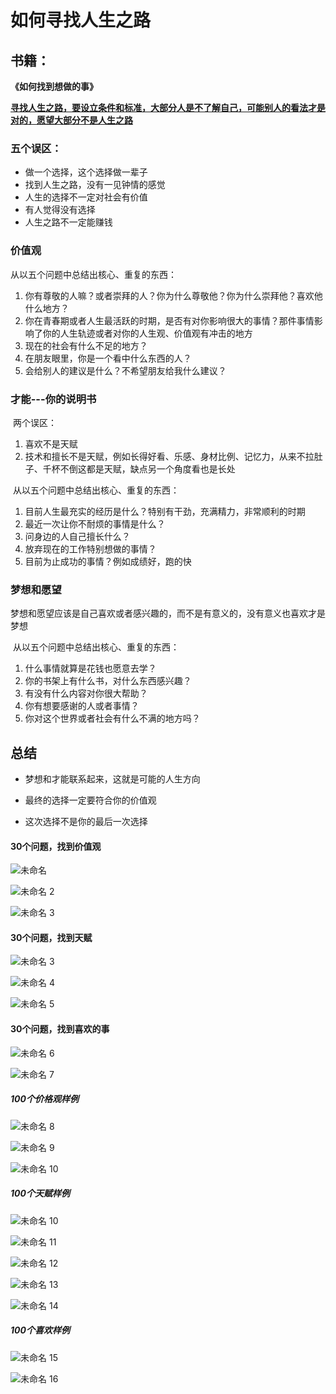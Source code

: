 

# 如何寻找人生之路

## 书籍：

**《如何找到想做的事》**

<u>**寻找人生之路，要设立条件和标准，大部分人是不了解自己，可能别人的看法才是对的，愿望大部分不是人生之路**</u>

### 五个误区：

- 做一个选择，这个选择做一辈子
- 找到人生之路，没有一见钟情的感觉
- 人生的选择不一定对社会有价值
- 有人觉得没有选择
- 人生之路不一定能赚钱

### 价值观 

从以五个问题中总结出核心、重复的东西：

1. 你有尊敬的人嘛？或者崇拜的人？你为什么尊敬他？你为什么崇拜他？喜欢他什么地方？
2. 你在青春期或者人生最活跃的时期，是否有对你影响很大的事情？那件事情影响了你的人生轨迹或者对你的人生观、价值观有冲击的地方
3. 现在的社会有什么不足的地方？
4. 在朋友眼里，你是一个看中什么东西的人？
5. 会给别人的建议是什么？不希望朋友给我什么建议？



### 才能---你的说明书

​	两个误区：

1. 喜欢不是天赋
2. 技术和擅长不是天赋，例如长得好看、乐感、身材比例、记忆力，从来不拉肚子、千杯不倒这都是天赋，缺点另一个角度看也是长处

​	从以五个问题中总结出核心、重复的东西：

1. 目前人生最充实的经历是什么？特别有干劲，充满精力，非常顺利的时期
2. 最近一次让你不耐烦的事情是什么？
3. 问身边的人自己擅长什么？
4. 放弃现在的工作特别想做的事情？
5. 目前为止成功的事情？例如成绩好，跑的快

### 梦想和愿望

​	梦想和愿望应该是自己喜欢或者感兴趣的，而不是有意义的，没有意义也喜欢才是梦想

​	从以五个问题中总结出核心、重复的东西：

1. 什么事情就算是花钱也愿意去学？
2. 你的书架上有什么书，对什么东西感兴趣？
3. 有没有什么内容对你很大帮助？
4. 你有想要感谢的人或者事情？
5. 你对这个世界或者社会有什么不满的地方吗？

## 总结

- 
  梦想和才能联系起来，这就是可能的人生方向

- 最终的选择一定要符合你的价值观
- 这次选择不是你的最后一次选择



#### 30个问题，找到价值观



![未命名](https://s2.loli.net/2024/04/01/CZBOW3NlzSErDsK.jpg)



![未命名 2](https://s2.loli.net/2024/04/01/5bXOcYxWKI16LaG.jpg)



![未命名 3](https://s2.loli.net/2024/04/01/IamLeYgq7WvxiD1.jpg)

#### 30个问题，找到天赋

![未命名 3](https://s2.loli.net/2024/04/01/IamLeYgq7WvxiD1.jpg)



![未命名 4](https://s2.loli.net/2024/04/01/f78xKHGByPSCbqm.jpg)



![未命名 5](https://s2.loli.net/2024/04/01/lCzStIAgvuyh1nZ.jpg)



#### 30个问题，找到喜欢的事

![未命名 6](https://s2.loli.net/2024/04/01/krP69KMQZwxjJfC.jpg)



![未命名 7](https://s2.loli.net/2024/04/01/AhqCt4kmYafB5lc.jpg)



##### 100个价格观样例

![未命名 8](https://s2.loli.net/2024/04/01/QcRN938IBgxsZ1U.jpg)



![未命名 9](https://s2.loli.net/2024/04/01/2YSkBNG9d4lJDrA.jpg)



![未命名 10](https://s2.loli.net/2024/04/01/uLd6GTgt4CfIwzv.jpg)

##### 100个天赋样例

![未命名 10](https://s2.loli.net/2024/04/01/uLd6GTgt4CfIwzv.jpg)



![未命名 11](https://s2.loli.net/2024/04/01/VjeTz4Z9Nm1X6AP.jpg)



![未命名 12](https://s2.loli.net/2024/04/01/CnBX4Kxyhwg9a1S.jpg)



![未命名 13](https://s2.loli.net/2024/04/01/8FaN364emhRbZpX.jpg)



![未命名 14](https://s2.loli.net/2024/04/01/5Yi7ADFb2xCRHSg.jpg)



##### 100个喜欢样例

![未命名 15](https://s2.loli.net/2024/04/01/XsfmWObUa3V7Zk8.jpg)



![未命名 16](https://s2.loli.net/2024/04/01/x5NCto9wBspi36z.jpg)
